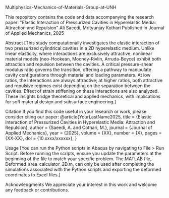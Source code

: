 Multiphysics-Mechanics-of-Materials-Group-at-UNH

This repository contains the code and data accompanying the research paper:
"Elastic Interaction of Pressurized Cavities in Hyperelastic Media: Attraction and Repulsion"
Ali Saeedi, Mrityunjay Kothari
Published in Journal of Applied Mechanics, 2025

Abstract
[This study computationally investigates the elastic interaction of two pressurized cylindrical cavities in a 2D hyperelastic medium. 
Unlike linear elasticity, where interactions are exclusively attractive, nonlinear material models (neo-Hookean, Mooney-Rivlin, Arruda-Boyce) exhibit both attraction and repulsion between the cavities. 
A critical pressure-shear modulus ratio governs the transition, offering a pathway to manipulate cavity configurations through material and loading parameters.
At low ratios, the interactions are always attractive; at higher ratios, both attractive and repulsive regimes exist depending on the separation between the cavities.
Effect of strain stiffening on these interactions are also analyzed. These insights bridge theoretical and applied mechanics, with implications for soft material design and subsurface engineering.]

Citation
If you find this code useful in your research or work, please consider citing our paper:
@article{YourLastName2025,
  title     = {Elastic Interaction of Pressurized Cavities in Hyperelastic Media: Attraction and Repulsion},
  author    = {Saeedi, A. and Cothari, M.},
  journal   = {Journal of Applied Mechanics},
  year      = {2025},
  volume    = {XX},
  number    = {X},
  pages     = {XX-XX},
  doi       = {10.xxxx/xxxxxx},
}

Usage
[You can run the Python scripts in Abaqus by navigating to File > Run Script. Before running the scripts, ensure you update the parameters at the beginning of the file to match your specific problem.
The MATLAB file, Deformed_area_calculator_2D.m, can only be used after completing the simulations associated with the Python scripts and exporting the deformed coordinates to Excel files.]

Acknowledgments
We appreciate your interest in this work and welcome any feedback or contributions.
